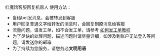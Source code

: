 红魔馆客服回复机器人
使用方法：

- 当给bot发消息，会被转发到客服
- 用户回复普通文字给转发的消息时，会回复到原消息给客服
- 流量问题，请发工单，如不会发工单，请参考 [如何发工单教程](https://docs.102498.xyz/no.4-ru-he-fa-gong-dan)
- 为了尽快的处理问题，描述问题时请尽量详细，如涉及到账户无法登入等问题，请发送你的邮箱
- 为了持续为您服务，请您务必**文明用语**
  
